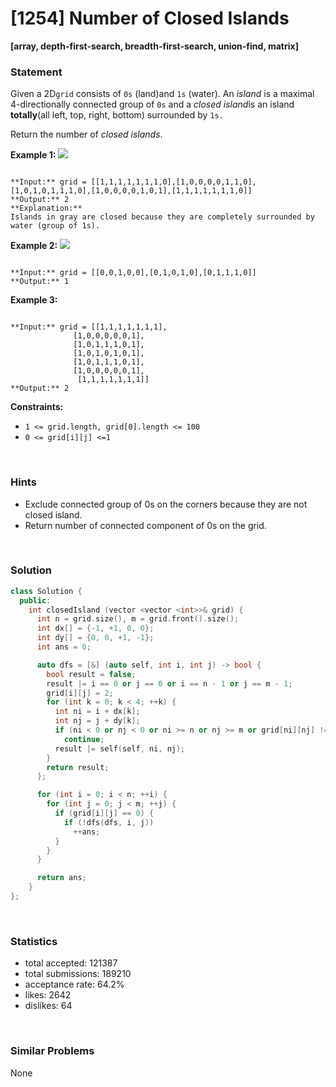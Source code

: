 # [1254] Number of Closed Islands

**[array, depth-first-search, breadth-first-search, union-find, matrix]**

### Statement

Given a 2D`grid` consists of `0s` (land)and `1s` (water). An *island* is a maximal 4-directionally connected group of `0s` and a *closed island*is an island **totally**(all left, top, right, bottom) surrounded by `1s.`

Return the number of *closed islands*.


**Example 1:**
![](https://assets.leetcode.com/uploads/2019/10/31/sample_3_1610.png)

```

**Input:** grid = [[1,1,1,1,1,1,1,0],[1,0,0,0,0,1,1,0],[1,0,1,0,1,1,1,0],[1,0,0,0,0,1,0,1],[1,1,1,1,1,1,1,0]]
**Output:** 2
**Explanation:** 
Islands in gray are closed because they are completely surrounded by water (group of 1s).
```

**Example 2:**
![](https://assets.leetcode.com/uploads/2019/10/31/sample_4_1610.png)

```

**Input:** grid = [[0,0,1,0,0],[0,1,0,1,0],[0,1,1,1,0]]
**Output:** 1

```

**Example 3:**

```

**Input:** grid = [[1,1,1,1,1,1,1],
              [1,0,0,0,0,0,1],
              [1,0,1,1,1,0,1],
              [1,0,1,0,1,0,1],
              [1,0,1,1,1,0,1],
              [1,0,0,0,0,0,1],
               [1,1,1,1,1,1,1]]
**Output:** 2

```

**Constraints:**
* `1 <= grid.length, grid[0].length <= 100`
* `0 <= grid[i][j] <=1`


<br>

### Hints

- Exclude connected group of 0s on the corners because they are not closed island.
- Return number of connected component of 0s on the grid.

<br>

### Solution

```cpp
class Solution {
  public:
    int closedIsland (vector <vector <int>>& grid) {
      int n = grid.size(), m = grid.front().size();
      int dx[] = {-1, +1, 0, 0};
      int dy[] = {0, 0, +1, -1};
      int ans = 0;

      auto dfs = [&] (auto self, int i, int j) -> bool {
        bool result = false;
        result |= i == 0 or j == 0 or i == n - 1 or j == m - 1;
        grid[i][j] = 2;
        for (int k = 0; k < 4; ++k) {
          int ni = i + dx[k];
          int nj = j + dy[k];
          if (ni < 0 or nj < 0 or ni >= n or nj >= m or grid[ni][nj] != 0)
            continue;
          result |= self(self, ni, nj);
        }
        return result;
      };

      for (int i = 0; i < n; ++i) {
        for (int j = 0; j < m; ++j) {
          if (grid[i][j] == 0) {
            if (!dfs(dfs, i, j))
              ++ans;
          }
        }
      }

      return ans;
    }
};
```

<br>

### Statistics

- total accepted: 121387
- total submissions: 189210
- acceptance rate: 64.2%
- likes: 2642
- dislikes: 64

<br>

### Similar Problems

None
